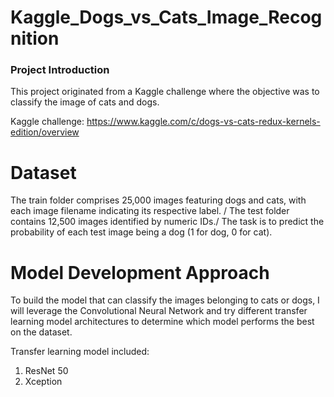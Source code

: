 # Kaggle_Dogs_vs_Cats_Image_Recognition

### Project Introduction
This project originated from a Kaggle challenge where the objective was to classify the image of cats and dogs. 

Kaggle challenge: https://www.kaggle.com/c/dogs-vs-cats-redux-kernels-edition/overview

# Dataset
The train folder comprises 25,000 images featuring dogs and cats, with each image filename indicating its respective label. /
The test folder contains 12,500 images identified by numeric IDs./ 
The task is to predict the probability of each test image being a dog (1 for dog, 0 for cat).

# Model Development Approach
To build the model that can classify the images belonging to cats or dogs, I will leverage the Convolutional Neural Network and try different transfer learning model architectures to determine which model performs the best on the dataset.

Transfer learning model included:
1. ResNet 50
2. Xception
